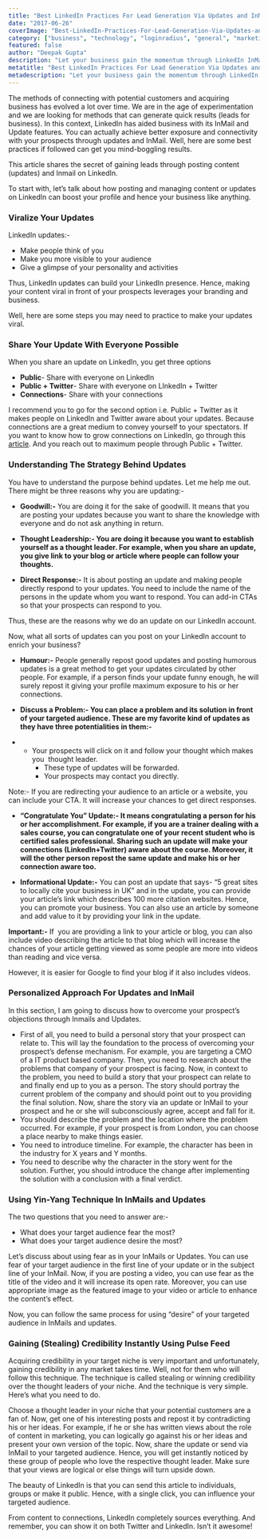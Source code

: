 ```yaml
---
title: "Best LinkedIn Practices For Lead Generation Via Updates and InMail"
date: "2017-06-26"
coverImage: "Best-LinkedIn-Practices-For-Lead-Generation-Via-Updates-and-InMail.jpg"
category: ["business", "technology", "loginradius", "general", "marketing"]
featured: false 
author: "Deepak Gupta"
description: "Let your business gain the momentum through LinkedIn InMail and Updates. Best practices to follow while generating leads via updates and InMail."
metatitle: "Best LinkedIn Practices For Lead Generation Via Updates and InMail"
metadescription: "Let your business gain the momentum through LinkedIn InMail and Updates. Best practices to follow while generating leads via updates and InMail."
---
```


The methods of connecting with potential customers and acquiring business has evolved a lot over time. We are in the age of experimentation and we are looking for methods that can generate quick results (leads for business). In this context, LinkedIn has aided business with its InMail and Update features. You can actually achieve better exposure and connectivity with your prospects through updates and InMail. Well, here are some best practices if followed can get you mind-boggling results. 

This article shares the secret of gaining leads through posting content (updates) and Inmail on LinkedIn.

To start with, let’s talk about how posting and managing content or updates on LinkedIn can boost your profile and hence your business like anything.

### **Viralize Your Updates**

LinkedIn updates:-

- Make people think of you
- Make you more visible to your audience
- Give a glimpse of your personality and activities

Thus, LinkedIn updates can build your LinkedIn presence. Hence, making your content viral in front of your prospects leverages your branding and business.

Well, here are some steps you may need to practice to make your updates viral. 

### **Share Your Update With Everyone Possible**

When you share an update on LinkedIn, you get three options

- **Public**\- Share with everyone on LinkedIn
- **Public + Twitter**\- Share with everyone on LInkedIn + Twitter
- **Connections**\- Share with your connections

I recommend you to go for the second option i.e. Public + Twitter as it makes people on LinkedIn and Twitter aware about your updates. Because connections are a great medium to convey yourself to your spectators. If you want to know how to grow connections on LinkedIn, go through this [article](https://www.loginradius.com/blog/fuel/2017/06/linkedin-the-best-prospecting-tool-chapter-3/). And you reach out to maximum people through Public + Twitter.

### **Understanding The Strategy Behind Updates**

You have to understand the purpose behind updates. Let me help me out. There might be three reasons why you are updating:-

- **Goodwill:-** You are doing it for the sake of goodwill. It means that you are posting your updates because you want to share the knowledge with everyone and do not ask anything in return.

- **Thought Leadership:- You are doing it because you want to establish yourself as a thought leader. For example, when you share an update, you give link to your blog or article where people can follow your thoughts.**

- **Direct Response:-** It is about posting an update and making people directly respond to your updates. You need to include the name of the persons in the update whom you want to respond. You can add-in CTAs so that your prospects can respond to you.

Thus, these are the reasons why we do an update on our LinkedIn account.

Now, what all sorts of updates can you post on your LinkedIn account to enrich your business?

- **Humour:-** People generally repost good updates and posting humorous updates is a great method to get your updates circulated by other people. For example, if a person finds your update funny enough, he will surely repost it giving your profile maximum exposure to his or her connections.

- **Discuss a Problem:- You can place a problem and its solution in front of your targeted audience. These are my favorite kind of updates as they have three potentialities in them:-**

- - Your prospects will click on it and follow your thought which makes you  thought leader.
    - These type of updates will be forwarded.
    - Your prospects may contact you directly.

Note:- If you are redirecting your audience to an article or a website, you can include your CTA. It will increase your chances to get direct responses. 

- **“Congratulate You” Update:- It means congratulating a person for his or her accomplishment. For example, if you are a trainer dealing with a sales course, you can congratulate one of your recent student who is certified sales professional. Sharing such an update will make your connections (LinkedIn+Twitter) aware about the course. Moreover, it will the other person repost the same update and make his or her connection aware too.** 

- **Informational Update:-** You can post an update that says- “5 great sites to locally cite your business in UK” and in the update, you can provide your article’s link which describes 100 more citation websites. Hence, you can promote your business. You can also use an article by someone and add value to it by providing your link in the update.

**Important:-** If  you are providing a link to your article or blog, you can also include video describing the article to that blog which will increase the chances of your article getting viewed as some people are more into videos than reading and vice versa.

However, it is easier for Google to find your blog if it also includes videos. 

### **Personalized Approach For Updates and InMail**

In this section, I am going to discuss how to overcome your prospect’s objections through Inmails and Updates.

- First of all, you need to build a personal story that your prospect can relate to. This will lay the foundation to the process of overcoming your prospect’s defense mechanism. For example, you are targeting a CMO of a IT product based company. Then, you need to research about the problems that company of your prospect is facing. Now, in context to the problem, you need to build a story that your prospect can relate to and finally end up to you as a person. The story should portray the current problem of the company and should point out to you providing the final solution. Now, share the story via an update or InMail to your prospect and he or she will subconsciously agree, accept and fall for it. 
- You should describe the problem and the location where the problem occurred. For example, if your prospect is from London, you can choose a place nearby to make things easier.
- You need to introduce timeline. For example, the character has been in the industry for X years and Y months.
- You need to describe why the character in the story went for the solution. Further, you should introduce the change after implementing the solution with a conclusion with a final verdict.

### **Using Yin-Yang Technique In InMails and Updates**

The two questions that you need to answer are:-

- What does your target audience fear the most?
- What does your target audience desire the most?

Let’s discuss about using fear as in your InMails or Updates. You can use fear of your target audience in the first line of your update or in the subject line of your InMail. Now, if you are posting a video, you can use fear as the title of the video and it will increase its open rate. Moreover, you can use appropriate image as the featured image to your video or article to enhance the content’s effect.

Now, you can follow the same process for using “desire” of your targeted audience in InMails and updates.

### **Gaining (Stealing) Credibility Instantly Using Pulse Feed**

Acquiring credibility in your target niche is very important and unfortunately, gaining credibility in any market takes time. Well, not for them who will follow this technique. The technique is called stealing or winning credibility over the thought leaders of your niche. And the technique is very simple. Here’s what you need to do.

Choose a thought leader in your niche that your potential customers are a fan of. Now, get one of his interesting posts and repost it by contradicting his or her ideas. For example, if he or she has written views about the role of content in marketing, you can logically go against his or her ideas and present your own version of the topic. Now, share the update or send via InMail to your targeted audience. Hence, you will get instantly noticed by these group of people who love the respective thought leader. Make sure that your views are logical or else things will turn upside down.

The beauty of LinkedIn is that you can send this article to individuals, groups or make it public. Hence, with a single click, you can influence your targeted audience.

From content to connections, LinkedIn completely sources everything. And remember, you can show it on both Twitter and LinkedIn. Isn’t it awesome!
